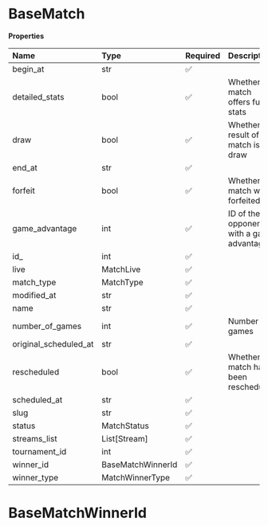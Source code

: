 # BaseMatch

**Properties**

| Name                  | Type              | Required | Description                              |
| :-------------------- | :---------------- | :------- | :--------------------------------------- |
| begin_at              | str               | ✅       |                                          |
| detailed_stats        | bool              | ✅       | Whether the match offers full stats      |
| draw                  | bool              | ✅       | Whether result of the match is a draw    |
| end_at                | str               | ✅       |                                          |
| forfeit               | bool              | ✅       | Whether match was forfeited              |
| game_advantage        | int               | ✅       | ID of the opponent with a game advantage |
| id\_                  | int               | ✅       |                                          |
| live                  | MatchLive         | ✅       |                                          |
| match_type            | MatchType         | ✅       |                                          |
| modified_at           | str               | ✅       |                                          |
| name                  | str               | ✅       |                                          |
| number_of_games       | int               | ✅       | Number of games                          |
| original_scheduled_at | str               | ✅       |                                          |
| rescheduled           | bool              | ✅       | Whether match has been rescheduled       |
| scheduled_at          | str               | ✅       |                                          |
| slug                  | str               | ✅       |                                          |
| status                | MatchStatus       | ✅       |                                          |
| streams_list          | List[Stream]      | ✅       |                                          |
| tournament_id         | int               | ✅       |                                          |
| winner_id             | BaseMatchWinnerId | ✅       |                                          |
| winner_type           | MatchWinnerType   | ✅       |                                          |

# BaseMatchWinnerId

<!-- This file was generated by liblab | https://liblab.com/ -->
